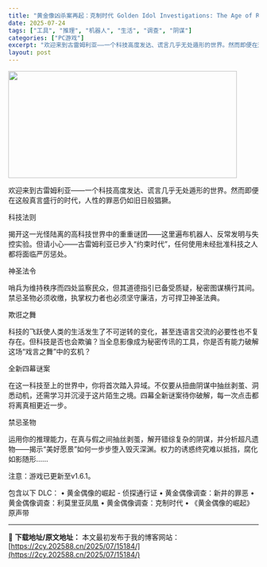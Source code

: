 ```yaml
---
title: "黄金像凶杀案再起：克制时代 Golden Idol Investigations: The Age of Restraint"
date: 2025-07-24
tags: ["工具", "推理", "机器人", "生活", "调查", "阴谋"]
categories: ["PC游戏"]
excerpt: "欢迎来到古雷姆利亚——一个科技高度发达、谎言几乎无处遁形的世界。然而即便在这般真言盛行的时代，人性的罪恶仍如旧日般猖獗。 科技法则 揭开这一光怪陆离的高科技世界中的重重谜团——这里遍布机器人、反常发明与失控实验。但请小心——古雷姆利亚已步入“约束时代”，任何使用未经批准科技之人都将面临严厉惩处。 神&hellip;"
layout: post
---
```


<img class="aligncenter size-full wp-image-15145" src="https://2cy.202588.cn/wp-content/uploads/2025/07/202507241034403.webp" alt="" width="460" height="215" />

欢迎来到古雷姆利亚——一个科技高度发达、谎言几乎无处遁形的世界。然而即便在这般真言盛行的时代，人性的罪恶仍如旧日般猖獗。

科技法则

揭开这一光怪陆离的高科技世界中的重重谜团——这里遍布机器人、反常发明与失控实验。但请小心——古雷姆利亚已步入“约束时代”，任何使用未经批准科技之人都将面临严厉惩处。

神圣法令

哨兵为维持秩序而四处监察民众，但其道德指引已备受质疑，秘密图谋横行其间。禁忌圣物必须收缴，执掌权力者也必须坚守廉洁，方可捍卫神圣法典。

欺诳之舞

科技的飞跃使人类的生活发生了不可逆转的变化，甚至连语言交流的必要性也不复存在。但科技是否也会欺骗？当全息影像成为秘密传讯的工具，你是否有能力破解这场“戏言之舞”中的玄机？

全新四幕谜案

在这一科技至上的世界中，你将首次踏入异域。不仅要从扭曲阴谋中抽丝剥茧、洞悉动机，还需学习并沉浸于这片陌生之境。四幕全新谜案待你破解，每一次点击都将离真相更近一步。

禁忌圣物

运用你的推理能力，在真与假之间抽丝剥茧，解开错综复杂的阴谋，并分析超凡遗物——揭示“美好愿景”如何一步步堕入毁灭深渊。权力的诱惑终究难以抵挡，腐化如影随形……

注意：游戏已更新至v1.6.1。

包含以下 DLC：
• 黄金偶像的崛起 - 侦探通行证
• 黄金偶像调查：新井的罪恶
• 黄金偶像调查：利莫里亚凤凰
• 黄金偶像调查：克制时代
• 《黄金偶像的崛起》原声带

---
📖 **下载地址/原文地址：** 本文最初发布于我的博客网站：[https://2cy.202588.cn/2025/07/15184/](https://2cy.202588.cn/2025/07/15184/)
